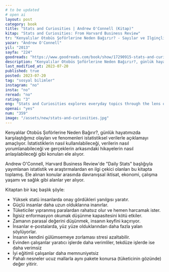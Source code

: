 ```yaml
---
# to be updated
# open ai
layout: post
category: book
title: "Stats and Curiosities | Andrew O'Connell (Kitap)"
kitap: "Stats and Curiosities: From Harvard Business Review"
tr: "Kenyalılar Otobüs Şoförlerine Neden Bağırır? - Sayılar ve İlginçlikler"
yazar: "Andrew O'Connell"
yil: "2013"
sayfa: "224"
goodreads: "https://www.goodreads.com/book/show/17290915-stats-and-curiosities"
description: "Kenyalılar Otobüs Şoförlerine Neden Bağırır?, günlük hayatımızda karşılaştığımız olayları ve fenomenleri istatistiksel verilerle açıklamayı amaçlıyor.."
last_modified_at: 2023-07-20
published: true
posted: 2023-07-20
tag: "sosyal bilimler"
instagram: "no"
insta: "no"
reread: "no"
rating: "3"
eng: "Stats and Curiosities explores everyday topics through the lens of statistics and intriguing facts, providing insights into understanding the world around us."
openai: "yes"
num: "359"
image: "/assets/new/stats-and-curiosities.jpg"
---
```


Kenyalılar Otobüs Şoförlerine Neden Bağırır?, günlük hayatımızda karşılaştığımız olayları ve fenomenleri istatistiksel verilerle açıklamayı amaçlıyor. İstatistiklerin nasıl kullanılabileceği, verilerin nasıl yorumlanabileceği ve gerçeklerin arkasındaki hikayelerin nasıl anlaşılabileceği gibi konuları ele alıyor.

Andrew O'Connell, Harvard Business Review'de "Daily Stats" başlığıyla yayımlanan istatistik ve araştırmalardan en ilgi çekici olanları bu kitapta toplamış. Ele alınan konular arasında davranışsal iktisat, ekonomi, çalışma yaşamı ve sağlık gibi alanlar yer alıyor.

Kitaptan bir kaç başlık şöyle:

- Yüksek statü insanlarda onay gördükleri yanılgısı yaratır.
- Güçlü insanlar daha uzun olduklarına inanırlar.
- Tüketiciler yıpranmış paralardan rahatsız olur ve hemen harcamak ister.
- İlgisiz enformasyon okumak düşünme kapasitesini kötü etkiler.
- Zamanın parasal değerini düşünmek, insanın keyfini kaçırıyor.
- İnsanlar e-postalarda, yüz yüze olduklarından daha fazla yalan söylüyorlar.
- İnsanın kendini gülümsemeye zorlaması stresi azaltabilir.
- Evinden çalışanlar yaratıcı işlerde daha verimliler, tekdüze işlerde ise daha verimsiz
- İyi eğitimli çalışanlar daha memnuniyetsiz
- Pahalı nesneler ucuz mallarla aynı pakete konursa (tüketicinin gözünde) değer yitirir.
